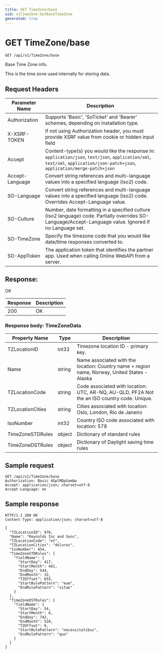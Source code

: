 ```yaml
---
title: GET TimeZone/base
uid: v1TimeZone_GetBaseTimeZone
generated: true
---
```


# GET TimeZone/base

```http
GET /api/v1/TimeZone/base
```

Base Time Zone info.


This is the time zone used internally for storing data.







## Request Headers

| Parameter Name | Description |
|----------------|-------------|
| Authorization  | Supports 'Basic', 'SoTicket' and 'Bearer' schemes, depending on installation type. |
| X-XSRF-TOKEN   | If not using Authorization header, you must provide XSRF value from cookie or hidden input field |
| Accept         | Content-type(s) you would like the response in: `application/json`, `text/json`, `application/xml`, `text/xml`, `application/json-patch+json`, `application/merge-patch+json` |
| Accept-Language | Convert string references and multi-language values into a specified language (iso2) code. |
| SO-Language | Convert string references and multi-language values into a specified language (iso2) code. Overrides Accept-Language value. |
| SO-Culture | Number, date formatting in a specified culture (iso2 language) code. Partially overrides SO-Language/Accept-Language value. Ignored if no Language set. |
| SO-TimeZone | Specify the timezone code that you would like date/time responses converted to. |
| SO-AppToken | The application token that identifies the partner app. Used when calling Online WebAPI from a server. |


## Response:

OK

| Response | Description |
|----------------|-------------|
| 200 | OK |

### Response body: TimeZoneData

| Property Name | Type |  Description |
|----------------|------|--------------|
| TZLocationID | int32 | Timezone location ID - primary key. |
| Name | string | Name associated with the location: Country name + region name, Norway, United States - Alaska |
| TZLocationCode | string | Code associated with location: UTC, AR-NQ, AU-QLD, PF2A Not the an ISO country code. Unique. |
| TZLocationCities | string | Cities associated with location: Oslo, London, Rio de Janeiro |
| IsoNumber | int32 | Country ISO code associated with location: 578 |
| TimeZoneSTDRules | object | Dictionary of standard rules |
| TimeZoneDSTRules | object | Dictionary of Daylight saving time rules |

## Sample request

```http!
GET /api/v1/TimeZone/base
Authorization: Basic dGplMDpUamUw
Accept: application/json; charset=utf-8
Accept-Language: en
```

## Sample response

```http_
HTTP/1.1 200 OK
Content-Type: application/json; charset=utf-8

{
  "TZLocationID": 976,
  "Name": "Reynolds Inc and Sons",
  "TZLocationCode": "et",
  "TZLocationCities": "dolores",
  "IsoNumber": 454,
  "TimeZoneSTDRules": {
    "fieldName": {
      "StartDay": 417,
      "StartMonth": 441,
      "EndDay": 544,
      "EndMonth": 32,
      "TZOffset": 655,
      "StartRulePattern": "eum",
      "EndRulePattern": "vitae"
    }
  },
  "TimeZoneDSTRules": {
    "fieldName": {
      "StartDay": 54,
      "StartMonth": 6,
      "EndDay": 742,
      "EndMonth": 528,
      "TZOffset": 9,
      "StartRulePattern": "necessitatibus",
      "EndRulePattern": "quo"
    }
  }
}
```